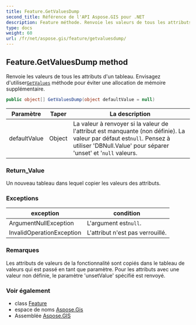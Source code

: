 ```yaml
---
title: Feature.GetValuesDump
second_title: Référence de l'API Aspose.GIS pour .NET
description: Feature méthode. Renvoie les valeurs de tous les attributs dun tableau. Envisagez dutiliserGetValues méthode pour éviter une allocation de mémoire supplémentaire.
type: docs
weight: 60
url: /fr/net/aspose.gis/feature/getvaluesdump/
---
```

## Feature.GetValuesDump method

Renvoie les valeurs de tous les attributs d'un tableau. Envisagez d'utiliser[`GetValues`](../getvalues/) méthode pour éviter une allocation de mémoire supplémentaire.

```csharp
public object[] GetValuesDump(object defaultValue = null)
```

| Paramètre | Taper | La description |
| --- | --- | --- |
| defaultValue | Object | La valeur à renvoyer si la valeur de l'attribut est manquante (non définie). La valeur par défaut est`null`. Pensez à utiliser 'DBNull.Value' pour séparer 'unset' et '`null` valeurs. |

### Return_Value

Un nouveau tableau dans lequel copier les valeurs des attributs.

### Exceptions

| exception | condition |
| --- | --- |
| ArgumentNullException | L'argument est`null`. |
| InvalidOperationException | L'attribut n'est pas verrouillé. |

### Remarques

Les attributs de valeurs de la fonctionnalité sont copiés dans le tableau de valeurs qui est passé en tant que paramètre. Pour les attributs avec une valeur non définie, le paramètre 'unsetValue' spécifié est renvoyé.

### Voir également

* class [Feature](../)
* espace de noms [Aspose.Gis](../../feature/)
* Assemblée [Aspose.GIS](../../../)


